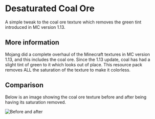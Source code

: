 # Desaturated Coal Ore
A simple tweak to the coal ore texture which removes the green tint introduced in MC version 1.13.

## More information
Mojang did a complete overhaul of the Minecraft textures in MC version 1.13, and this includes the coal ore. Since the 1.13 update, coal has had a slight tint of green to it which looks out of place. This resource pack removes ALL the saturation of the texture to make it colorless.

## Comparison
Below is an image showing the coal ore texture before and after being having its saturation removed.  

![Before and after](https://cdn.modrinth.com/data/tmq5RC92/images/3f6da07825db091e16e1b847115625b642ff6cf2.png)